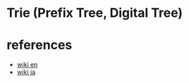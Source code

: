 # Trie (Prefix Tree, Digital Tree)



# references 
- [wiki en](https://en.wikipedia.org/wiki/Trie)
- [wiki ja](https://ja.wikipedia.org/wiki/%E3%83%88%E3%83%A9%E3%82%A4_(%E3%83%87%E3%83%BC%E3%82%BF%E6%A7%8B%E9%80%A0))

